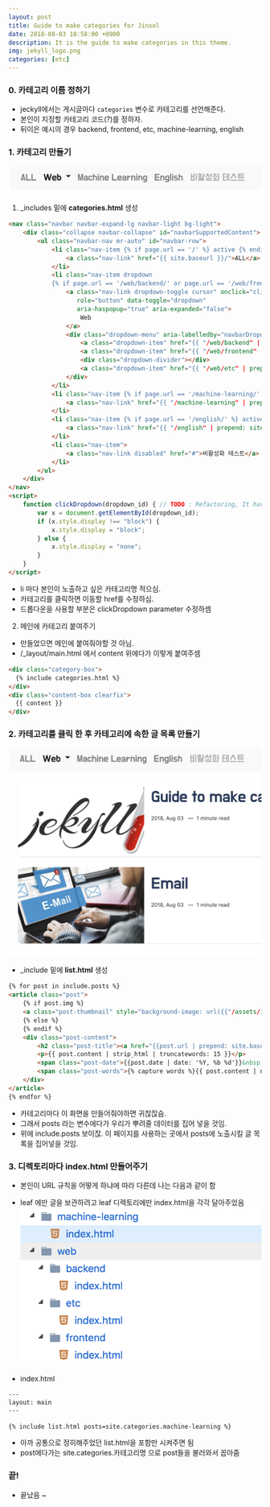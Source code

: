 ```yaml
---
layout: post
title: Guide to make categories for Jinsol
date: 2018-08-03 18:58:00 +0900
description: It is the guide to make categories in this theme.
img: jekyll_logo.png
categories: [etc]
---
```


### 0. 카테고리 이름 정하기
* jeckyll에서는 게시글마다 `categories` 변수로 카테고리를 선언해준다.
* 본인이 지정할 카테고리 코드(?)를 정하자.
* 뒤이은 예시의 경우 backend, frontend, etc, machine-learning, english

### 1. 카테고리 만들기

![카테고리 부분](../assets/img/guide_0.png)

1) _includes 밑에 **categories.html** 생성
``` html
<nav class="navbar navbar-expand-lg navbar-light bg-light">
    <div class="collapse navbar-collapse" id="navbarSupportedContent">
        <ul class="navbar-nav mr-auto" id="navbar-row">
            <li class="nav-item {% if page.url == '/' %} active {% endif %}">
                <a class="nav-link" href="{{ site.baseurl }}/">ALL</a>
            </li>
            <li class="nav-item dropdown
            {% if page.url == '/web/backend/' or page.url == '/web/frontend/' or page.url == '/web/etc/'%} active {% endif %}">
                <a class="nav-link dropdown-toggle cursor" onclick="clickDropdown('web-dropdown')"
                   role="button" data-toggle="dropdown"
                   aria-haspopup="true" aria-expanded="false">
                    Web
                </a>
                <div class="dropdown-menu" aria-labelledby="navbarDropdown" id="web-dropdown">
                    <a class="dropdown-item" href="{{ "/web/backend" | prepend: site.baseurl }}">Backend</a>
                    <a class="dropdown-item" href="{{ "/web/frontend" | prepend: site.baseurl }}">Frontend</a>
                    <div class="dropdown-divider"></div>
                    <a class="dropdown-item" href="{{ "/web/etc" | prepend: site.baseurl }}">ETC</a>
                </div>
            </li>
            <li class="nav-item {% if page.url == '/machine-learning/' %} active {% endif %}">
                <a class="nav-link" href="{{ "/machine-learning" | prepend: site.baseurl }}">Machine Learning</a>
            </li>
            <li class="nav-item {% if page.url == '/english/' %} active {% endif %}">
                <a class="nav-link" href="{{ "/english" | prepend: site.baseurl }}">English</a>
            </li>
            <li class="nav-item">
                <a class="nav-link disabled" href="#">비활성화 테스트</a>
            </li>
        </ul>
    </div>
</nav>
<script>
    function clickDropdown(dropdown_id) { // TODO : Refactoring, It have to be recycling to other elements.
        var x = document.getElementById(dropdown_id);
        if (x.style.display !== "block") {
            x.style.display = "block";
        } else {
            x.style.display = "none";
        }
    }
</script>

```

* li 마다 본인이 노출하고 싶은 카테고리명 적으심.
* 카테고리를 클릭하면 이동할 href를 수정하심.
* 드롭다운을 사용할 부분은 clickDropdown parameter 수정하셈

2) 메인에 카테고리 붙여주기
* 만들었으면 메인에 붙여줘야할 것 아님.
* /_layout/main.html 에서 content 위에다가 이렇게 붙여주셈

``` html
<div class="category-box">
  {% include categories.html %}
</div>
<div class="content-box clearfix">
  {{ content }}
</div>

```


### 2. 카테고리를 클릭 한 후 카테고리에 속한 글 목록 만들기

![카테고리별 글 목록](../assets/img/guide_2.png)
* _include 밑에 **list.html** 생성

``` html
{% for post in include.posts %}
<article class="post">
    {% if post.img %}
    <a class="post-thumbnail" style="background-image: url({{"/assets/img/" | prepend: site.baseurl | append : post.img}})" href="{{post.url | prepend: site.baseurl}}"></a>
    {% else %}
    {% endif %}
    <div class="post-content">
        <h2 class="post-title"><a href="{{post.url | prepend: site.baseurl}}">{{post.title}}</a></h2>
        <p>{{ post.content | strip_html | truncatewords: 15 }}</p>
        <span class="post-date">{{post.date | date: '%Y, %b %d'}}&nbsp;&nbsp;&nbsp;—&nbsp;</span>
        <span class="post-words">{% capture words %}{{ post.content | number_of_words }}{% endcapture %}{% unless words contains "-" %}{{ words | plus: 250 | divided_by: 250 | append: " minute read" }}{% endunless %}</span>
    </div>
</article>
{% endfor %}

```

* 카테고리마다 이 화면을 만들어줘야하면 귀찮잖슴.
* 그래서 posts 라는 변수에다가 우리가 뿌려줄 데이터를 집어 넣을 것임.
* 위에 include.posts 보이잖. 이 페이지를 사용하는 곳에서 posts에 노출시킬 글 목록을 집어넣을 것임.


### 3. 디렉토리마다 index.html 만들어주기

* 본인이 URL 규칙을 어떻게 하냐에 따라 다른데 나는 다음과 같이 함
* leaf 에만 글을 보관하려고 leaf 디렉토리에만 index.html을 각각 달아주었음
![index 디렉토리](../assets/img/guide_3.png)

* index.html

``` text
---
layout: main
---

{% include list.html posts=site.categories.machine-learning %}

```
* 아까 공통으로 정히해주었던 list.html을 포함만 시켜주면 됨
* post에다가는 site.categories.카테고리명 으로 post들을 불러와서 꼽아줌



### 끝!
* 끝났음 ~
